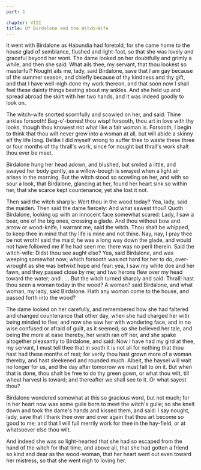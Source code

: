 ```yaml
---
part: 1

chapter: VIII
title: Of Birdalone and the Witch-Wife
---
```


It went with Birdalone as Habundia had foretold, for she came home to the house glad of semblance, flushed and light-foot, so that she was lovely and graceful beyond her wont. The dame looked on her doubtfully and grimly a while, and then she said: What ails thee, my servant, that thou lookest so masterful? Nought ails me, lady, said Birdalone, save that I am gay because of the summer season, and chiefly because of thy kindness and thy gift, and that I have well-nigh done my work thereon, and that soon now I shall feel these dainty things beating about my ankles. And she held up and spread abroad the skirt with her two hands, and it was indeed goodly to look on.

The witch-wife snorted scornfully and scowled on her, and said: Thine ankles forsooth! Bag-o'-bones! thou wisp! forsooth, thou art in love with thy looks, though thou knowest not what like a fair woman is. Forsooth, I begin to think that thou wilt never grow into a woman at all, but will abide a skinny elf thy life long. Belike I did myself wrong to suffer thee to waste these three or four months of thy thrall's work, since for nought but thrall's work shalt thou ever be meet.

Birdalone hung her head adown, and blushed, but smiled a little, and swayed her body gently, as a willow-bough is swayed when a light air arises in the morning. But the witch stood so scowling on her, and with so sour a look, that Birdalone, glancing at her, found her heart sink so within her, that she scarce kept countenance; yet she lost it not.

Then said the witch sharply: Wert thou in the wood today? Yea, lady, said the maiden. Then said the dame fiercely: And what sawest thou? Quoth Birdalone, looking up with an innocent face somewhat scared: Lady, I saw a bear, one of the big ones, crossing a glade. And thou without bow and arrow or wood-knife, I warrant me, said the witch. Thou shalt be whipped, to keep thee in mind that thy life is mine and not thine. Nay, nay, I pray thee be not wroth! said the maid; he was a long way down the glade, and would not have followed me if he had seen me: there was no peril therein. Said the witch-wife: Didst thou see aught else? Yea, said Birdalone, and was weeping somewhat now; which forsooth was not hard for her to do, over-wrought as she was betwixt hope and fear: yea, I saw my white doe and her fawn, and they passed close by me; and two herons flew over my head toward the water; and . . . But the witch turned sharply and said: Thrall! hast thou seen a woman today in the wood? A woman? said Birdalone, and what woman, my lady, said Birdalone. Hath any woman come to the house, and passed forth into the wood?

The dame looked on her carefully, and remembered how she had faltered and changed countenance that other day, when she had charged her with being minded to flee; and now she saw her with wondering face, and in no wise confused or afraid of guilt, as it seemed; so she believed her tale, and being the more at ease thereby, her wrath ran off her, and she spake altogether pleasantly to Birdalone, and said: Now I have had my gird at thee, my servant, I must tell thee that in sooth it is not all for nothing that thou hast had these months of rest; for verily thou hast grown more of a woman thereby, and hast sleekened and rounded much. Albeit, the haysel will wait no longer for us, and the day after tomorrow we must fall to on it. But when that is done, thou shalt be free to do thy green gown, or what thou wilt, till wheat harvest is toward; and thereafter we shall see to it. Or what sayest thou?

Birdalone wondered somewhat at this so gracious word, but not much; for in her heart now was some guile born to meet the witch's guile; so she knelt down and took the dame's hands and kissed them, and said: I say nought, lady, save that I thank thee over and over again that thou art become so good to me; and that I will full merrily work for thee in the hay-field, or at whatsoever else thou wilt.

And indeed she was so light-hearted that she had so escaped from the hand of the witch for that time, and above all, that she had gotten a friend so kind and dear as the wood-woman, that her heart went out even toward her mistress, so that she went nigh to loving her.
